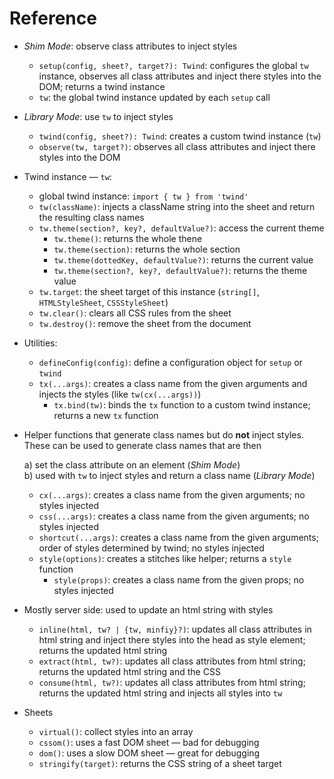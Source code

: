 # Reference

- _Shim Mode_: observe class attributes to inject styles

  - `setup(config, sheet?, target?): Twind`: configures the global `tw` instance, observes all class attributes and inject there styles into the DOM; returns a twind instance
  - `tw`: the global twind instance updated by each `setup` call

- _Library Mode_: use `tw` to inject styles

  - `twind(config, sheet?): Twind`: creates a custom twind instance (`tw`)
  - `observe(tw, target?)`: observes all class attributes and inject there styles into the DOM

- Twind instance — `tw`:

  - global twind instance: `import { tw } from 'twind'`
  - `tw(className)`: injects a className string into the sheet and return the resulting class names
  - `tw.theme(section?, key?, defaultValue?)`: access the current theme
    - `tw.theme()`: returns the whole thene
    - `tw.theme(section)`: returns the whole section
    - `tw.theme(dottedKey, defaultValue?)`: returns the current value
    - `tw.theme(section?, key?, defaultValue?)`: returns the theme value
  - `tw.target`: the sheet target of this instance (`string[]`, `HTMLStyleSheet`, `CSSStyleSheet`)
  - `tw.clear()`: clears all CSS rules from the sheet
  - `tw.destroy()`: remove the sheet from the document

- Utilities:

  - `defineConfig(config)`: define a configuration object for `setup` or `twind`
  - `tx(...args)`: creates a class name from the given arguments and injects the styles (like `tw(cx(...args))`)
    - `tx.bind(tw)`: binds the `tx` function to a custom twind instance; returns a new `tx` function

- Helper functions that generate class names but do **not** inject styles. These can be used to generate class names that are then

  a) set the class attribute on an element (_Shim Mode_)<br>
  b) used with `tw` to inject styles and return a class name (_Library Mode_)

  - `cx(...args)`: creates a class name from the given arguments; no styles injected
  - `css(...args)`: creates a class name from the given arguments; no styles injected
  - `shortcut(...args)`: creates a class name from the given arguments; order of styles determined by twind; no styles injected
  - `style(options)`: creates a stitches like helper; returns a `style` function
    - `style(props)`: creates a class name from the given props; no styles injected

- Mostly server side: used to update an html string with styles

  - `inline(html, tw? | {tw, minfiy}?)`: updates all class attributes in html string and inject there styles into the head as style element; returns the updated html string
  - `extract(html, tw?)`: updates all class attributes from html string; returns the updated html string and the CSS
  - `consume(html, tw?)`: updates all class attributes from html string; returns the updated html string and injects all styles into `tw`

- Sheets
  - `virtual()`: collect styles into an array
  - `cssom()`: uses a fast DOM sheet — bad for debugging
  - `dom()`: uses a slow DOM sheet — great for debugging
  - `stringify(target)`: returns the CSS string of a sheet target

